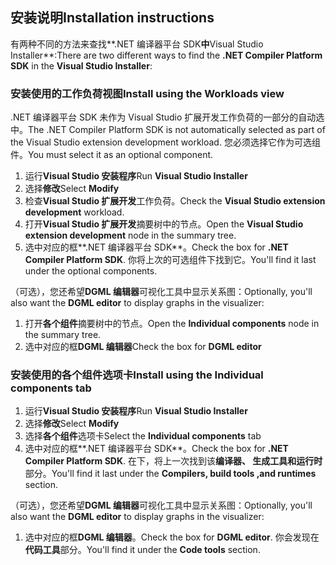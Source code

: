 ## <a name="installation-instructions"></a><span data-ttu-id="8d7b2-101">安装说明</span><span class="sxs-lookup"><span data-stu-id="8d7b2-101">Installation instructions</span></span> 

<span data-ttu-id="8d7b2-102">有两种不同的方法来查找**.NET 编译器平台 SDK**中**Visual Studio Installer**:</span><span class="sxs-lookup"><span data-stu-id="8d7b2-102">There are two different ways to find the **.NET Compiler Platform SDK** in the **Visual Studio Installer**:</span></span>

### <a name="install-using-the-workloads-view"></a><span data-ttu-id="8d7b2-103">安装使用的工作负荷视图</span><span class="sxs-lookup"><span data-stu-id="8d7b2-103">Install using the Workloads view</span></span>

<span data-ttu-id="8d7b2-104">.NET 编译器平台 SDK 未作为 Visual Studio 扩展开发工作负荷的一部分的自动选中。</span><span class="sxs-lookup"><span data-stu-id="8d7b2-104">The .NET Compiler Platform SDK is not automatically selected as part of the Visual Studio extension development workload.</span></span> <span data-ttu-id="8d7b2-105">您必须选择它作为可选组件。</span><span class="sxs-lookup"><span data-stu-id="8d7b2-105">You must select it as an optional component.</span></span>

1. <span data-ttu-id="8d7b2-106">运行**Visual Studio 安装程序**</span><span class="sxs-lookup"><span data-stu-id="8d7b2-106">Run **Visual Studio Installer**</span></span> 
1. <span data-ttu-id="8d7b2-107">选择**修改**</span><span class="sxs-lookup"><span data-stu-id="8d7b2-107">Select **Modify**</span></span> 
1. <span data-ttu-id="8d7b2-108">检查**Visual Studio 扩展开发**工作负荷。</span><span class="sxs-lookup"><span data-stu-id="8d7b2-108">Check the **Visual Studio extension development** workload.</span></span>
1. <span data-ttu-id="8d7b2-109">打开**Visual Studio 扩展开发**摘要树中的节点。</span><span class="sxs-lookup"><span data-stu-id="8d7b2-109">Open the **Visual Studio extension development** node in the summary tree.</span></span>
1. <span data-ttu-id="8d7b2-110">选中对应的框**.NET 编译器平台 SDK**。</span><span class="sxs-lookup"><span data-stu-id="8d7b2-110">Check the box for **.NET Compiler Platform SDK**.</span></span> <span data-ttu-id="8d7b2-111">你将上次的可选组件下找到它。</span><span class="sxs-lookup"><span data-stu-id="8d7b2-111">You'll find it last under the optional components.</span></span>

<span data-ttu-id="8d7b2-112">（可选），您还希望**DGML 编辑器**可视化工具中显示关系图：</span><span class="sxs-lookup"><span data-stu-id="8d7b2-112">Optionally, you'll also want the **DGML editor** to display graphs in the visualizer:</span></span>

1. <span data-ttu-id="8d7b2-113">打开**各个组件**摘要树中的节点。</span><span class="sxs-lookup"><span data-stu-id="8d7b2-113">Open the **Individual components** node in the summary tree.</span></span>
1. <span data-ttu-id="8d7b2-114">选中对应的框**DGML 编辑器**</span><span class="sxs-lookup"><span data-stu-id="8d7b2-114">Check the box for **DGML editor**</span></span>

### <a name="install-using-the-individual-components-tab"></a><span data-ttu-id="8d7b2-115">安装使用的各个组件选项卡</span><span class="sxs-lookup"><span data-stu-id="8d7b2-115">Install using the Individual components tab</span></span>

1. <span data-ttu-id="8d7b2-116">运行**Visual Studio 安装程序**</span><span class="sxs-lookup"><span data-stu-id="8d7b2-116">Run **Visual Studio Installer**</span></span> 
1. <span data-ttu-id="8d7b2-117">选择**修改**</span><span class="sxs-lookup"><span data-stu-id="8d7b2-117">Select **Modify**</span></span> 
1. <span data-ttu-id="8d7b2-118">选择**各个组件**选项卡</span><span class="sxs-lookup"><span data-stu-id="8d7b2-118">Select the **Individual components** tab</span></span> 
1. <span data-ttu-id="8d7b2-119">选中对应的框**.NET 编译器平台 SDK**。</span><span class="sxs-lookup"><span data-stu-id="8d7b2-119">Check the box for **.NET Compiler Platform SDK**.</span></span> <span data-ttu-id="8d7b2-120">在下，将上一次找到该**编译器、 生成工具和运行时**部分。</span><span class="sxs-lookup"><span data-stu-id="8d7b2-120">You'll find it last under the **Compilers, build tools ,and runtimes** section.</span></span>

<span data-ttu-id="8d7b2-121">（可选），您还希望**DGML 编辑器**可视化工具中显示关系图：</span><span class="sxs-lookup"><span data-stu-id="8d7b2-121">Optionally, you'll also want the **DGML editor** to display graphs in the visualizer:</span></span>

1. <span data-ttu-id="8d7b2-122">选中对应的框**DGML 编辑器**。</span><span class="sxs-lookup"><span data-stu-id="8d7b2-122">Check the box for **DGML editor**.</span></span> <span data-ttu-id="8d7b2-123">你会发现在**代码工具**部分。</span><span class="sxs-lookup"><span data-stu-id="8d7b2-123">You'll find it under the **Code tools** section.</span></span>
